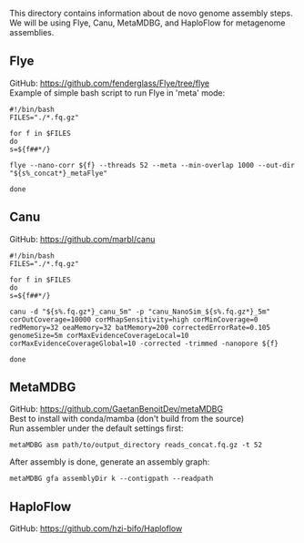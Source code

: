 This directory contains information about de novo genome assembly steps.  
We will be using Flye, Canu, MetaMDBG, and HaploFlow for metagenome assemblies.  

## Flye  
GitHub: https://github.com/fenderglass/Flye/tree/flye  
Example of simple bash script to run Flye in 'meta' mode:  

```
#!/bin/bash  
FILES="./*.fq.gz"  

for f in $FILES  
do  
s=${f##*/}  

flye --nano-corr ${f} --threads 52 --meta --min-overlap 1000 --out-dir "${s%_concat*}_metaFlye"  

done
```

## Canu  
GitHub: https://github.com/marbl/canu  

```
#!/bin/bash
FILES="./*.fq.gz"

for f in $FILES
do
s=${f##*/}

canu -d "${s%.fq.gz*}_canu_5m" -p "canu_NanoSim_${s%.fq.gz*}_5m" corOutCoverage=10000 corMhapSensitivity=high corMinCoverage=0 redMemory=32 oeaMemory=32 batMemory=200 correctedErrorRate=0.105 genomeSize=5m corMaxEvidenceCoverageLocal=10 corMaxEvidenceCoverageGlobal=10 -corrected -trimmed -nanopore ${f}

done
```

## MetaMDBG  
GitHub: https://github.com/GaetanBenoitDev/metaMDBG  
Best to install with conda/mamba (don't build from the source)  
Run assembler under the default settings first:  
```
metaMDBG asm path/to/output_directory reads_concat.fq.gz -t 52
```
After assembly is done, generate an assembly graph:  
```
metaMDBG gfa assemblyDir k --contigpath --readpath
```  

## HaploFlow  
GitHub: https://github.com/hzi-bifo/Haploflow  
